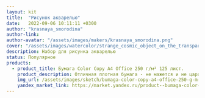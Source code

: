 ```yaml
---
layout: kit
title:  "Рисунок акварелью"
date:   2022-09-06 10:11:11 +0300
author: "krasnaya_smorodina"
author-link: 
author-avatar: "/assets/images/makers/krasnaya_smorodina.png"
cover: "/assets/images/watercolor/strange_cosmic_object_on_the_transparent_background_0.jpg"
description: Набор для рисунка акварелью
status: Популярное
products:
  - product_title: Бумага Color Copy A4 Office 250 г/м² 125 лист.
    product_description: Отличная плотная бумага - не мажется и не царапается
    img_url: /assets/images/sketch/bumaga-color-copy-a4-office-250-g-m-125-list.webp
    yandex_market_link: https://market.yandex.ru/product--bumaga-color-copy-a4-office-250-g-m-125-list/672725063?cpa=1
---
```


